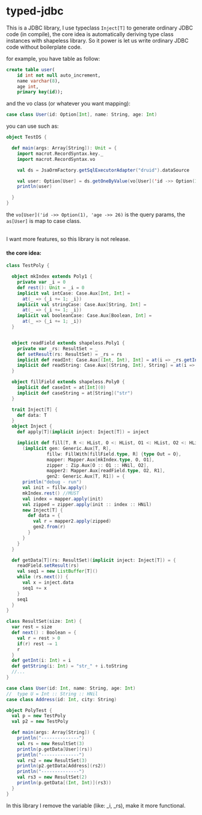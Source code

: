 # typed-jdbc

This is a JDBC library, I use typeclass `Inject[T]` to generate ordinary JDBC code (in compile), the core idea is automatically deriving type class instances with shapeless library.
So it power is let us write ordinary JDBC code without boilerplate code.

for example, you have table as follow:

```sql
create table user(
    id int not null auto_increment,
    name varchar(8),
    age int,
    primary key(id));
```

and the vo class (or whatever you want mapping):

```scala
case class User(id: Option[Int], name: String, age: Int)
```

you can use such as:

```scala
object TestDS {

  def main(args: Array[String]): Unit = {
    import macrot.RecordSyntax.key._
    import macrot.RecordSyntax.vo

    val ds = JsaOrmFactory.getSqlExecutorAdapter("druid").dataSource

    val user: Option[User] = ds.getOneByValue(vo[User]('id ->> Option(1), 'age ->> 26)).as[User]
    println(user)

  }
}
```
the `vo[User]('id ->> Option(1), 'age ->> 26)` is the query params, the `as[User]` is map to case class.

<br />
I want more features, so this library is not release.

#### the core idea:

```scala
class TestPoly {

  object mkIndex extends Poly1 {
    private var _i = 0
    def rest(): Unit = _i = 0
    implicit val intCase: Case.Aux[Int, Int] =
      at(_ => {_i += 1; _i})
    implicit val stringCase: Case.Aux[String, Int] =
      at(_ => {_i += 1; _i})
    implicit val booleanCase: Case.Aux[Boolean, Int] =
      at(_ => {_i += 1; _i})
  }


  object readField extends shapeless.Poly1 {
    private var _rs: ResultSet = _
    def setResult(rs: ResultSet) = _rs = rs
    implicit def readInt: Case.Aux[(Int, Int), Int] = at(i => _rs.getInt(i._2))
    implicit def readString: Case.Aux[(String, Int), String] = at(i => _rs.getString(i._2))
  }

  object fillField extends shapeless.Poly0 {
    implicit def caseInt = at[Int](0)
    implicit def caseString = at[String]("str")
  }

  trait Inject[T] {
    def data: T
  }
  object Inject {
    def apply[T](implicit inject: Inject[T]) = inject

    implicit def fill[T, R <: HList, O <: HList, O1 <: HList, O2 <: HList, R1 <: HList]
      (implicit gen: Generic.Aux[T, R],
               fillw: FillWith[fillField.type, R] {type Out = O},
               mapper: Mapper.Aux[mkIndex.type, O, O1],
               zipper : Zip.Aux[O :: O1 :: HNil, O2],
               mapper2: Mapper.Aux[readField.type, O2, R1],
               gen2: Generic.Aux[T, R1]) = {
      println("debug - run")
      val init = fillw.apply()
      mkIndex.rest() //MUST
      val index = mapper.apply(init)
      val zipped = zipper.apply(init :: index :: HNil)
      new Inject[T] {
        def data = {
          val r = mapper2.apply(zipped)
          gen2.from(r)
        }
      }
    }
  }

  def getData[T](rs: ResultSet)(implicit inject: Inject[T]) = {
    readField.setResult(rs)
    val seq1 = new ListBuffer[T]()
    while (rs.next()) {
      val x = inject.data
      seq1 += x
    }
    seq1
  }
}

class ResultSet(size: Int) {
  var rest = size
  def next() : Boolean = {
    val r = rest > 0
    if(r) rest -= 1
    r
  }
  def getInt(i: Int) = i
  def getString(i: Int) = "str_" + i.toString
  //...
}

case class User(id: Int, name: String, age: Int)
//  type U = Int :: String :: HNil
case class Address(id: Int, city: String)

object PolyTest {
  val p = new TestPoly
  val p2 = new TestPoly

  def main(args: Array[String]) {
    println("--------------")
    val rs = new ResultSet(3)
    println(p.getData[User](rs))
    println("--------------")
    val rs2 = new ResultSet(3)
    println(p2.getData[Address](rs2))
    println("--------------")
    val rs3 = new ResultSet(2)
    println(p.getData[(Int, Int)](rs3))
  }
}
```

In this library I remove the variable (like: _i, _rs), make it more functional.